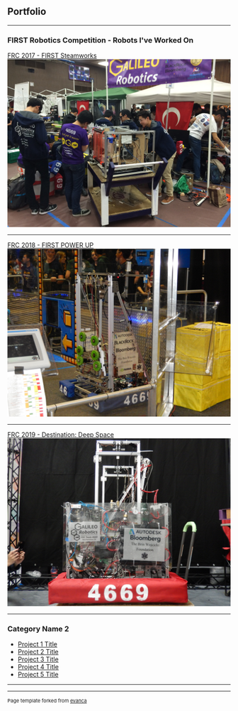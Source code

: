 ## Portfolio

---

### FIRST Robotics Competition - Robots I've Worked On 

[FRC 2017 - FIRST Steamworks](/2017page)
<img src="images/2017Bot.jpg?raw=true"/>

---
[FRC 2018 - FIRST POWER UP](/pdf/sample_presentation.pdf)
<img src="images/2018Bot.jpg?raw=true"/>

---
[FRC 2019 - Destination: Deep Space](http://example.com/)
<img src="images/2019Bot.jpg?raw=true"/>

---

### Category Name 2

- [Project 1 Title](http://example.com/)
- [Project 2 Title](http://example.com/)
- [Project 3 Title](http://example.com/)
- [Project 4 Title](http://example.com/)
- [Project 5 Title](http://example.com/)

---




---
<p style="font-size:11px">Page template forked from <a href="https://github.com/evanca/quick-portfolio">evanca</a></p>
<!-- Remove above link if you don't want to attibute -->
